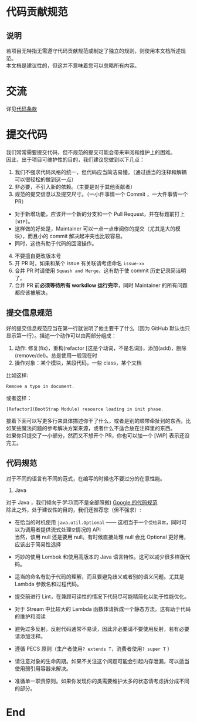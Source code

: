 # 代码贡献规范


## 说明

若项目无特指无需遵守代码贡献规范或制定了独立的规则，则使用本文档所述规范。  
本文档是建议性的，但这并不意味着您可以忽略所有内容。  

# 交流

详见[代码条款](CODE_OF_CONDUCT.md)

# 提交代码

我们常常需要提交代码，但不规范的提交可能会带来审阅和维护上的困难。  
因此，出于项目可维护性的目的，我们建议您做到以下几点：

1. 我们不强求代码风格的统一，但代码应当简洁易懂。（通过适当的注释和解耦可以很轻松的做到这一点）  
2. 非必要，不引入新的依赖。（主要是对于其他贡献者）
3. 规范的提交信息以及提交尺寸。（一小件事情一个 Commit ，一大件事情一个 PR）  
  * 对于新增功能，应该开一个新的分支和一个 Pull Request，并在标题前打上 `[WIP]`。
  * 这样做的好处是，Maintainer 可以一点一点审阅你的提交（尤其是大的模块），而且小的 commit 解决起冲突也比较容易。
  * 同时，这也有助于代码的回滚操作。

4. 不要擅自更改版本号
5. 开 PR 时，如果和某个 issue 有关联请考虑命名 `issue-xx`
6. 合并 PR 时请使用 `Squash and Merge`，这有助于使 commit 历史记录简洁明了。
7. 合并 PR 前**必须等待所有 workdlow 运行完毕**，同时 Maintainer 的所有问题都应该被解决。

## 提交信息规范

好的提交信息规范应当在第一行就说明了他主要干了什么（因为 GitHub 默认也只显示第一行）。描述一个动作可以由两部分组成：

 1. 动作: 修复(fix)，重构(refactor \[这是个动词，不是名词\])，添加(add)，删除(remove/del)。总是使用一般现在时  
 2. 操作对象：某个模块，某段代码，一些 class，某个文档
 
 比如这样:
 ```
 Remove a typo in document.
 ```
 
 或者这样：
 ```
 [Refactor](BootStrap Module) resource loading in init phase.
 ```

接着下面可以写更多行来具体描述你干了什么，或者是别的顺带牵扯到的东西，比如某些魔法问题的参考解决方案来源，或者什么不适合放在注释里的东西。  
如果你只提交了一小部分，然而又不想开个 PR，你也可以加一个 \[WIP\] 表示还没完工。

## 代码规范

对于不同的语言有不同的范式，在编写的时候也不要过分的在意性能。

1. Java

对于 Java ，我们倾向于*学习*(而不是全部照搬) [Google 的代码规范](https://github.com/fantasticmao/google-java-style-guide-zh_cn)  
除此之外，处于建议性的目的，我们还推荐您（但不强求）:

 - 在恰当的时机使用 `java.util.Optional` —— 这相当于一个`受检异常`，同时可以为调用者提供流式处理`空`情况的 API  
 当然，该用 null 还是要用 null。有时候直接处理 null 会比 Optional 更好用，应该出于简易性选择
 
 - 巧妙的使用 Lombok 和使用高版本的 Java 语言特性。这可以减少很多样版代码。    
 - 适当的命名有助于代码的理解，而且要避免歧义或者别的语义问题。尤其是 Lambda 参数名和过程代码。
 - 提交前进行 Lint，在兼顾可读性的情况下代码尽可能精简化以助于性能优化。
 - 对于 Stream 中比较大的 Lambda 函数体请拆成一个静态方法。这有助于代码的维护和阅读
 - 避免过多反射。反射代码通常不易读，因此非必要请不要使用反射，若有必要请添加注释。
 - 遵循 PECS 原则（生产者使用`? extends T`，消费者使用`? super T` ）
 - 请注意对象的生命周期。如果不关注这个问题可能会引起内存泄漏，可以适当使用弱引用容器来解决。
 - 准循单一职责原则。如果你发现你的类需要维护太多的状态请考虑拆分成不同的部分。

# End
